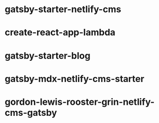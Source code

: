 # gatsby-starter-netlify-cms
# create-react-app-lambda
# gatsby-starter-blog
# gatsby-mdx-netlify-cms-starter
# gordon-lewis-rooster-grin-netlify-cms-gatsby
